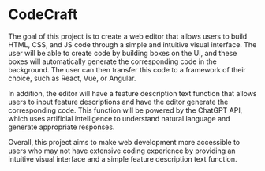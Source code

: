 # CodeCraft

The goal of this project is to create a web editor that allows users to build HTML, CSS, and JS code through a simple and intuitive visual interface. The user will be able to create code by building boxes on the UI, and these boxes will automatically generate the corresponding code in the background. The user can then transfer this code to a framework of their choice, such as React, Vue, or Angular.

In addition, the editor will have a feature description text function that allows users to input feature descriptions and have the editor generate the corresponding code. This function will be powered by the ChatGPT API, which uses artificial intelligence to understand natural language and generate appropriate responses.

Overall, this project aims to make web development more accessible to users who may not have extensive coding experience by providing an intuitive visual interface and a simple feature description text function.
